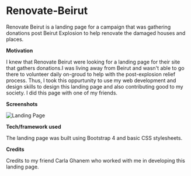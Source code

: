# Renovate-Beirut
Renovate Beirut is a landing page for a campaign that was gathering donations post Beirut Explosion to help renovate the damaged houses and places.

**Motivation**

I knew that Renovate Beirut were looking for a landing page for their site that gathers donations.I was living away from Beirut and wasn't able to go there to volunteer daily on-groud to help with the post-explosion relief process. Thus, I took this oppurtunity to use my web development and design skills to design this landing page and also contributing good to my society. I did this page with one of my friends.

**Screenshots**

![Landing Page](https://i.ibb.co/rQ0yMK5/Renovate-Beirut-Landing-Page.png)

**Tech/framework used**

The landing page was built using Bootstrap 4 and basic CSS stylesheets. 


**Credits**

Credits to my friend Carla Ghanem who worked with me in developing this landing page.
